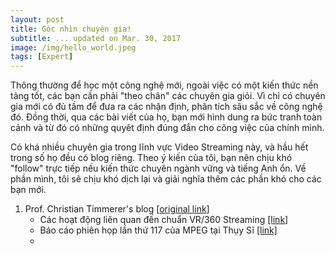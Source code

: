 ```yaml
---
layout: post
title: Góc nhìn chuyên gia!
subtitle: ... updated on Mar. 30, 2017
image: /img/hello_world.jpeg
tags: [Expert]
---
```


Thông thường để học một công nghệ mới, ngoài việc có một kiến thức nền tảng tốt, các bạn cần phải "theo chân" các chuyên gia giỏi. Vì chỉ có chuyên gia mới có đủ tầm để đưa ra các nhận định, phân tích sâu sắc về công nghệ đó. Đồng thời, qua các bài viết của họ, bạn mới hình dung ra bức tranh toàn cảnh và từ đó có những quyêt định đúng đắn cho công việc của chính mình.

Có khá nhiều chuyên gia trong lĩnh vực Video Streaming này, và hầu hết trong số họ đều có blog riêng. Theo ý kiến của tôi, bạn nên chịu khó "follow" trực tiếp nếu kiến thức chuyên ngành vững và tiếng Anh ổn. Về phần mình, tôi sẽ chịu khó dịch lại và giải nghĩa thêm các phần khó cho các bạn mới.

1. Prof. Christian Timmerer's blog [[original link](https://multimediacommunication.blogspot.jp/)]
	* Các hoạt động liên quan đến chuẩn VR/360 Streaming [[link]]({{site.url}}/2017-04-01-Chris/)
	* Báo cáo phiên họp lần thứ 117 của MPEG tại Thụy Sĩ [[link]]({{site.url}}/2017-03-31-Chris-Feb-10/)
	* 


